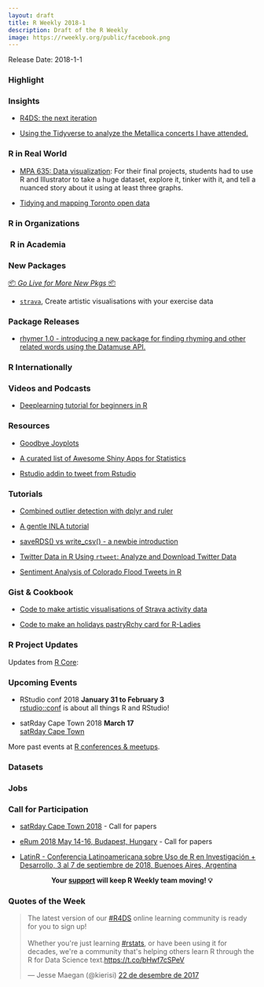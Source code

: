 ```yaml
---
layout: draft
title: R Weekly 2018-1
description: Draft of the R Weekly
image: https://rweekly.org/public/facebook.png
---
```


Release Date: 2018-1-1

###  Highlight



### Insights

+ [R4DS: the next iteration](https://medium.com/@kierisi/r4ds-the-next-iteration-d51e0a1b0b82)

+ [Using the Tidyverse to analyze the Metallica concerts I have attended. ](https://kgilds.rbind.io/2017/11/19/metallica-concerts-with-the-tidyverse/)

### R in Real World

+ [MPA 635: Data visualization](https://datavizf17.classes.andrewheiss.com/final-projects/): For their final projects, students had to use R and Illustrator to take a huge dataset, explore it, tinker with it, and tell a nuanced story about it using at least three graphs.

+ [Tidying and mapping Toronto open data](https://sharlagelfand.netlify.com/posts/tidying-toronto-open-data/)





###  R in Organizations



###  R in Academia



###  New Packages

<p class="added-hostname"><a href="https://rweekly.org/live" target="_blank" class="externalLink">📦 <i>Go Live for More New Pkgs</i> 📦</a></p>

+ [`strava`](https://github.com/marcusvolz/strava), Create artistic visualisations with your exercise data

### Package Releases

+ [rhymer 1.0 - introducing a new package for finding rhyming and other related words using the Datamuse API.](https://landesbergn.github.io/rhymer/index.html)


###  R Internationally





###  Videos and Podcasts

+ [Deeplearning tutorial for beginners in R](https://www.youtube.com/watch?v=uALv0VkPI30&feature=youtu.be)


###  Resources

+ [Goodbye Joyplots](http://serialmentor.com/blog/2017/9/15/goodbye-joyplots)

+ [A curated list of Awesome Shiny Apps for Statistics](https://github.com/huyingjie/Awesome-shiny-apps-for-statistics)

+ [Rstudio addin to tweet from Rstudio](https://github.com/richarddmorey/tweetRcode)

###  Tutorials

+ [Combined outlier detection with dplyr and ruler](http://www.questionflow.org/2017/12/26/combined-outlier-detection-with-dplyr-and-ruler/)

+ [A gentle INLA tutorial](https://www.precision-analytics.ca/blog-1/inla)

+ [saveRDS() vs write_csv() - a newbie introduction](https://roelandtn.frama.io/post/saverds-vs-write-csv/)

+ [Twitter Data in R Using `rtweet`: Analyze and Download Twitter Data](https://earthdatascience.org/courses/earth-analytics/get-data-using-apis/use-twitter-api-r/)

+ [Sentiment Analysis of Colorado Flood Tweets in R](https://earthdatascience.org/courses/earth-analytics/get-data-using-apis/sentiment-analysis-of-twitter-data-r/)


### Gist & Cookbook

+ [Code to make artistic visualisations of Strava activity data](https://github.com/marcusvolz/strava)

+ [Code to make an holidays pastryRchy card for R-Ladies](https://github.com/rladies/rladies_holidays)

<!--<div class="post-more-begin"></div><div class="post-more-end"></div>-->


###  R Project Updates

Updates from [R Core](http://developer.r-project.org/blosxom.cgi/R-devel/NEWS):






###  Upcoming Events

+ RStudio conf 2018 **January 31 to February 3** <br />
[rstudio::conf](https://www.rstudio.com/conference/) is about all things R and RStudio!

+ satRday Cape Town 2018 **March 17** <br />
[satRday Cape Town](http://capetown2018.satrdays.org/)

<!-- + R/Finance 2018 **June 1 and 2** <br />
[Applied Finance with R](http://www.rinfinance.com).

+ [CascadiaRConf](https://cascadiarconf.com/) **June 2, 2018**
Portland, OR, US

+ [7eme Rencontres R](https://r2018-rennes.sciencesconf.org/)  **5 & 6 July 2018** <br />
Rennes - Agrocampus

+ useR! 2018 **July 10, 2018** <br />
The annual useR! conference is the main meeting of the international R user and developer community. -->

More past events at [R conferences & meetups](https://conf.rweekly.org).

### Datasets



### Jobs



###  Call for Participation

+ [satRday Cape Town 2018](http://capetown2018.satrdays.org/#callforpapers) - Call for papers

+ [eRum 2018 May 14-16, Budapest, Hungary](http://2018.erum.io/#cfp) - Call for papers

+ [LatinR - Conferencia Latinoamericana sobre Uso de R en Investigación + Desarrollo, 3 al 7 de septiembre de 2018, Buenoes Aires, Argentina](http://47jaiio.sadio.org.ar/index.php?q=node/125)

<p class="hide-support added-hostname support-rweekly" style="text-align: center;font-weight: bold;">Your <a class="non-visited externalLink" href="https://www.patreon.com/rweekly" onclick="pas(this)">support</a> will keep R Weekly team moving! 💡</p>

###  Quotes of the Week

<blockquote class="twitter-tweet" data-lang="ca"><p lang="en" dir="ltr">The latest version of our <a href="https://twitter.com/hashtag/R4DS?src=hash&amp;ref_src=twsrc%5Etfw">#R4DS</a> online learning community is ready for you to sign up!<br><br>Whether you&#39;re just learning <a href="https://twitter.com/hashtag/rstats?src=hash&amp;ref_src=twsrc%5Etfw">#rstats</a>, or have been using it for decades, we&#39;re a community that&#39;s helping others learn R through the R for Data Science text.<a href="https://t.co/bHwf7cSPeV">https://t.co/bHwf7cSPeV</a></p>&mdash; Jesse Maegan (@kierisi) <a href="https://twitter.com/kierisi/status/944263269111468032?ref_src=twsrc%5Etfw">22 de desembre de 2017</a></blockquote>


